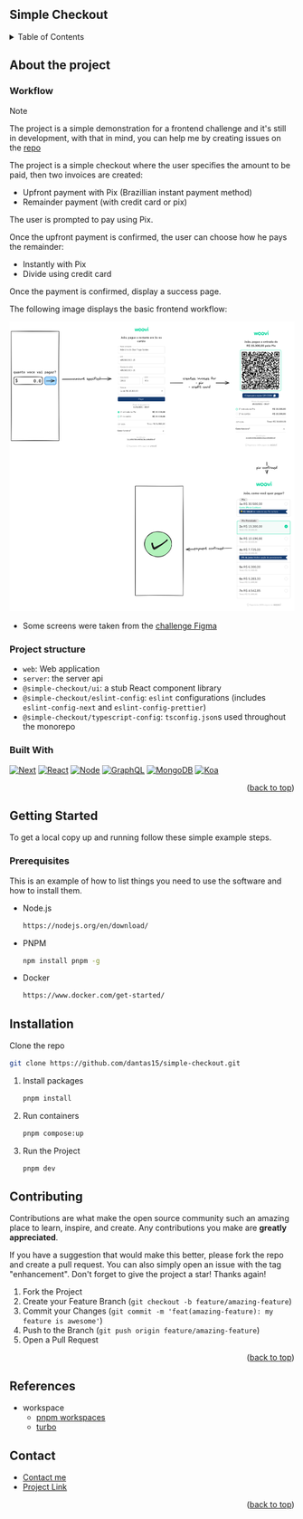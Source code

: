 <div id="top"></div>

<!-- PROJECT LOGO -->
## Simple Checkout

<!-- TABLE OF CONTENTS -->
<details>
  <summary>Table of Contents</summary>
  <ol>
    <li>
      <a href="#about-the-project">About The Project</a>
      <ul>
        <li><a href="#workflow">Workflow</a></li>
        <li><a href="#project-structure">Project structure</a></li>
        <li><a href="#built-with">Built With</a></li>
      </ul>
    </li>
    <li>
      <a href="#getting-started">Getting Started</a>
      <ul>
        <li><a href="#prerequisites">Prerequisites</a></li>
        <li><a href="#installation">Installation</a></li>
      </ul>
    </li>
    <li><a href="#contributing">Contributing</a></li>
    <li><a href="#contact">Contact</a></li>
  </ol>
</details>

<!-- ABOUT THE PROJECT-->

## About the project

### Workflow

> [!NOTE]
> The project is a simple demonstration for a frontend challenge and it's still in development, with that in mind, you can help me by creating issues on the [repo][project-url]

The project is a simple checkout where the user specifies the amount to be paid, then two invoices are created:

- Upfront payment with Pix (Brazillian instant payment method)
- Remainder payment (with credit card or pix)

The user is prompted to pay using Pix.

Once the upfront payment is confirmed, the user can choose how he pays the remainder:

- Instantly with Pix
- Divide using credit card

Once the payment is confirmed, display a success page.

The following image displays the basic frontend workflow:

![frontend-workflow]

- Some screens were taken from the [challenge Figma](https://www.figma.com/file/hv1LgD7oNrtlmfWgKBG6PF/Woovi-Desafio-Front?node-id=1%3A100)

### Project structure

- `web`: Web application
- `server`: the server api
- `@simple-checkout/ui`: a stub React component library
- `@simple-checkout/eslint-config`: `eslint` configurations (includes `eslint-config-next` and `eslint-config-prettier`)
- `@simple-checkout/typescript-config`: `tsconfig.json`s used throughout the monorepo

### Built With

[![Next][next.js]][next-url]
[![React][react.js]][react-url]
[![Node][node.js]][node-url]
[![GraphQL][graphql]][graphql-url]
[![MongoDB][mongodb]][mongodb-url]
[![Koa][koa]][koa-url]

<p align="right">(<a href="#top">back to top</a>)</p>

<!-- GETTING STARTED -->

## Getting Started

To get a local copy up and running follow these simple example steps.

### Prerequisites

This is an example of how to list things you need to use the software and how to install them.

- Node.js

  ```sh
  https://nodejs.org/en/download/
  ```

- PNPM

  ```sh
  npm install pnpm -g
  ```

- Docker

  ```sh
  https://www.docker.com/get-started/
  ```

## Installation

Clone the repo

```sh
git clone https://github.com/dantas15/simple-checkout.git
```

1. Install packages

   ```sh
   pnpm install
   ```

2. Run containers

   ```sh
   pnpm compose:up
   ```

3. Run the Project

   ```sh
   pnpm dev
   ```

<!-- CONTRIBUTING -->

## Contributing

Contributions are what make the open source community such an amazing place to learn, inspire, and create. Any contributions you make are **greatly appreciated**.

If you have a suggestion that would make this better, please fork the repo and create a pull request. You can also simply open an issue with the tag "enhancement".
Don't forget to give the project a star! Thanks again!

1. Fork the Project
2. Create your Feature Branch (`git checkout -b feature/amazing-feature`)
3. Commit your Changes (`git commit -m 'feat(amazing-feature): my feature is awesome'`)
4. Push to the Branch (`git push origin feature/amazing-feature`)
5. Open a Pull Request

<p align="right">(<a href="#top">back to top</a>)</p>

## References

- workspace
  - [pnpm workspaces](https://pnpm.io/pnpm-workspace_yaml)
  - [turbo](https://turbo.build/repo/docs/getting-started/add-to-existing-repository)

<!-- CONTACT -->

## Contact

- [Contact me][contact-url]
- [Project Link][project-url]

<p align="right">(<a href="#top">back to top</a>)</p>

<!-- MARKDOWN LINKS & IMAGES -->
<!-- https://www.markdownguide.org/basic-syntax/#reference-style-links -->

[contact-url]: https://www.dantas15.com/contact
[project-url]: https://github.com/dantas15/simple-checkout
[next.js]: https://img.shields.io/badge/Next.js-000000?style=for-the-badge&logo=nextdotjs&logoColor=white
[next-url]: https://nextjs.org/
[react.js]: https://img.shields.io/badge/React-20232A?style=for-the-badge&logo=react&logoColor=61DAFB
[react-url]: https://reactjs.org/
[node.js]: https://img.shields.io/badge/NodeJS-339933?style=for-the-badge&logo=nodedotjs&logoColor=white
[node-url]: https://nodejs.org/
[graphql]: https://img.shields.io/badge/Graphql-E10098?style=for-the-badge&logo=graphql&logoColor=white
[graphql-url]: https://graphql.org/
[mongodb]: https://img.shields.io/badge/MongoDB-47A248?style=for-the-badge&logo=mongodb&logoColor=white
[mongodb-url]: https://mongodb.com
[koa]: https://img.shields.io/badge/Koa-F9F9F9?style=for-the-badge&logo=koa&logoColor=33333D
[koa-url]: https://koajs.com

<!-- Model images  -->
[frontend-workflow]: .github/frontend-workflow.png

